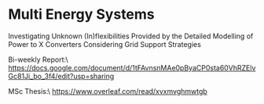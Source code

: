 # Multi Energy Systems
Investigating Unknown (In)flexibilities Provided by the Detailed Modelling of Power to X Converters Considering Grid Support Strategies

Bi-weekly Report:\\
https://docs.google.com/document/d/1tFAvnsnMAe0pByaCP0sta60VhRZElvGc81Ji_bo_3f4/edit?usp=sharing

MSc Thesis:\\
https://www.overleaf.com/read/xvxmvghmwtgb

